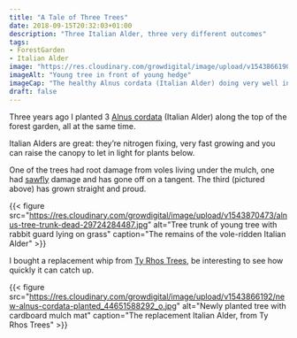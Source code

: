 ```yaml
---
title: "A Tale of Three Trees"
date: 2018-09-15T20:32:03+01:00
description: "Three Italian Alder, three very different outcomes"
tags: 
- ForestGarden
- Italian Alder
image: "https://res.cloudinary.com/growdigital/image/upload/v1543866190/established-alnus-cordata_44699676041_o.jpg"
imageAlt: "Young tree in front of young hedge"
imageCap: "The healthy Alnus cordata (Italian Alder) doing very well indeed"
draft: false
---
```


Three years ago I planted 3 [Alnus cordata](https://pfaf.org/user/Plant.aspx?LatinName=Alnus+cordata) (Italian Alder) along the top of the forest garden, all at the same time.

Italian Alders are great: they’re nitrogen fixing, very fast growing and you can raise the canopy to let in light for plants below.

One of the trees had root damage from voles living under the mulch, one had [sawfly](https://en.wikipedia.org/wiki/Sawfly) damage and has gone off on a tangent. The third (pictured above) has grown straight and proud.

{{< figure src="https://res.cloudinary.com/growdigital/image/upload/v1543870473/alnus-tree-trunk-dead-29724284487.jpg" alt="Tree trunk of young tree with rabbit guard lying on grass" caption="The remains of the vole-ridden Italian Alder" >}}

I bought a replacement whip from [Ty Rhos Trees](http://www.tyrhostrees.co.uk), be interesting to see how quickly it can catch up.

{{< figure src="https://res.cloudinary.com/growdigital/image/upload/v1543866192/new-alnus-cordata-planted_44651588292_o.jpg" alt="Newly planted tree with cardboard mulch mat" caption="The replacement Italian Alder, from Ty Rhos Trees" >}}
